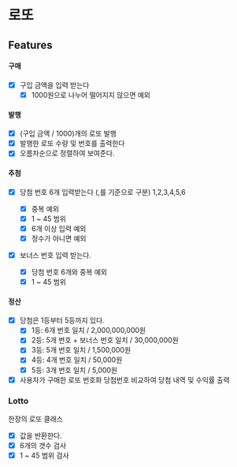 # 로또

## Features

#### 구매

- [x] 구입 금액을 입력 받는다
  - [x] 1000원으로 나누어 떨어지지 않으면 예외

#### 발행

- [x] (구입 금액 / 1000)개의 로또 발행
- [x] 발행한 로또 수량 및 번호를 출력한다
- [x] 오름차순으로 정렬하여 보여준다.

#### 추첨

- [x] 당첨 번호 6개 입력받는다 (,를 기준으로 구분) 1,2,3,4,5,6

  - [x] 중복 예외
  - [x] 1 ~ 45 범위
  - [x] 6개 이상 입력 예외
  - [x] 정수가 아니면 예외

- [x] 보너스 번호 입력 받는다.
  - [x] 당첨 번호 6개와 중복 예외
  - [x] 1 ~ 45 범위

#### 정산

- [x] 당첨은 1등부터 5등까지 있다.
  - [x] 1등: 6개 번호 일치 / 2,000,000,000원
  - [x] 2등: 5개 번호 + 보너스 번호 일치 / 30,000,000원
  - [x] 3등: 5개 번호 일치 / 1,500,000원
  - [x] 4등: 4개 번호 일치 / 50,000원
  - [x] 5등: 3개 번호 일치 / 5,000원
- [x] 사용자가 구매한 로또 번호화 당첨번호 비교하여 당첨 내역 및 수익률 출력

### Lotto

한장의 로또 클래스

- [x] 값을 반환한다.
- [x] 6개의 갯수 검사
- [x] 1 ~ 45 범위 검사
